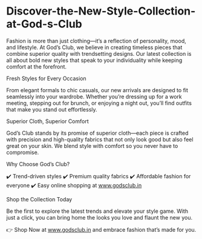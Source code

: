 # Discover-the-New-Style-Collection-at-God-s-Club

Fashion is more than just clothing—it’s a reflection of personality, mood, and lifestyle. At God’s Club, we believe in creating timeless pieces that combine superior quality with trendsetting designs. Our latest collection is all about bold new styles that speak to your individuality while keeping comfort at the forefront.

Fresh Styles for Every Occasion

From elegant formals to chic casuals, our new arrivals are designed to fit seamlessly into your wardrobe. Whether you’re dressing up for a work meeting, stepping out for brunch, or enjoying a night out, you’ll find outfits that make you stand out effortlessly.

Superior Cloth, Superior Comfort

God’s Club stands by its promise of superior cloth—each piece is crafted with precision and high-quality fabrics that not only look good but also feel great on your skin. We blend style with comfort so you never have to compromise.

Why Choose God’s Club?

✔️ Trend-driven styles
✔️ Premium quality fabrics
✔️ Affordable fashion for everyone
✔️ Easy online shopping at www.godsclub.in

Shop the Collection Today

Be the first to explore the latest trends and elevate your style game. With just a click, you can bring home the looks you love and flaunt the new you.

👉 Shop Now at www.godsclub.in
 and embrace fashion that’s made for you.
